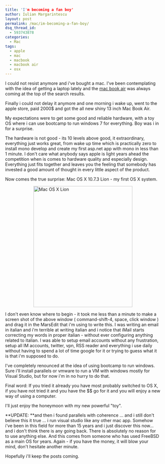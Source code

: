 ```yaml
---
title: 'I'm becoming a fan boy'
author: Iulian Margarintescu
layout: post
permalink: /mac/im-becoming-a-fan-boy/
dsq_thread_id:
  - 593743878
categories:
  - Mac
tags:
  - apple
  - mac
  - macbook
  - macbook air
  - osx
---
```

I could not resist anymore and i've bought a mac. I've been contemplating with the idea of getting a laptop lately and the [mac book air][1] was always coming at the top of the search results.

Finally i could not delay it anymore and one morning i wake up, went to the apple store, paid 2000$ and got the all new shiny 13 inch Mac Book Air.

My expectations were to get some good and reliable hardware, with a toy OS where i can use bootcamp to run windows 7 for everything. Boy was i in for a surprise.

The hardware is not good - its 10 levels above good, it extraordinary, everything just works great, from wake up time which is practically zero to install mono develop and create my first asp.net app with mono in less than 1 minute. I don't care what anybody says apple is light years ahead the competition when is comes to hardware quality and especially design. Everything just fits together and leaves you the feeling that somebody has invested a good amount of thought in every little aspect of the product.

Now comes the true surprise: Mac OS X 10.7.3 Lion - my first OS X system.

<img style="display: block; margin-left: auto; margin-right: auto;" title="MaxOsX.png" src="http://www.erata.net/wp-content/uploads/2012/02/Mac-OS-XMaxOsX.png" alt="Mac OS X Lion" width="321" height="393" border="0" />

I don't even know where to begin - it took me less than a minute to make a screen shot of the above window ( command-shift-4, space, click window ) and drag it in the MarsEdit that i'm using to write this. I was writing an email in italian and i'm terrible at writing italian and i notice that iMail starts correcting my words in proper italian - without ever configuring anything related to italian. I was able to setup email accounts without any frustration, setup all IM accounts, twitter, vpn, RSS reader and everything i use daily without having to spend a lot of time google for it or trying to guess what it is that i'm supposed to do.

I've completely renounced at the idea of using bootcamp to run windows. Sure i'll install parallels or vmware to run a VM with windows mostly for Visual Studio, but for now i'm in no hurry to do that.

Final word: If you tried it already you have most probably switched to OS X, if you have not tried it and you have the $$ go for it and you will enjoy a new way of using a computer.

I'll just enjoy the honeymoon with my new powerful "toy".

**UPDATE: **and then i found parallels with coherence ... and i still don't believe this it true ... i run visual studio like any other mac app. Somehow i've been in this field for more than 15 years and i just discover this now... and i don't think there is any going back. There is absolutely no reason for to use anything else. And this comes from someone who has used FreeBSD as a main OS for years. Again - if you have the money, it will blow your mind, don't hesitate another minute.

Hopefully i'll keep the posts coming.

 [1]: http://www.apple.com/macbookair/
